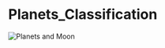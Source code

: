 # Planets_Classification
![Planets and Moon](https://www.google.com/imgres?imgurl=https%3A%2F%2Fi.natgeofe.com%2Fk%2Fd6f301e9-0c90-4379-9a64-1e1e9b048419%2Fplanetary-lineup.jpg&tbnid=f1ExiSSIVec-tM&vet=12ahUKEwjq6sux1bb_AhVoK7cAHV72CwEQMygTegUIARCJAg..i&imgrefurl=https%3A%2F%2Fkids.nationalgeographic.com%2Fspace%2Farticle%2Fwhat-is-a-planet&docid=QVPTYrT56ZXOXM&w=3072&h=1728&q=planets%20all&client=firefox-b-d&ved=2ahUKEwjq6sux1bb_AhVoK7cAHV72CwEQMygTegUIARCJAg)
